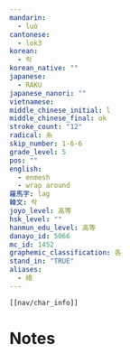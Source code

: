 ```yaml
---
mandarin:
  - luò
cantonese:
  - lok3
korean:
  - 락
korean_native: ""
japanese:
  - RAKU
japanese_nanori: ""
vietnamese:
middle_chinese_initial: l
middle_chinese_final: ɑk
stroke_count: "12"
radical: 糸
skip_number: 1-6-6
grade_level: 5
pos: ""
english:
  - enmesh
  - wrap around
羅馬字: lag
韓文: 락
joyo_level: 高等
hsk_level: ""
hanmun_edu_level: 高等
danayo_id: 5066
mc_id: 1452
graphemic_classification: 各
stand_in: "TRUE"
aliases:
  - 络
---
```

```meta-bind-embed
[[nav/char_info]]
```

# Notes
